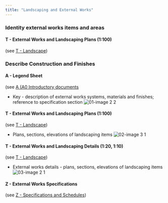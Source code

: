 ```yaml
---
title: "Landscaping and External Works"
---
```

### Identity external works items and areas

#### T - External Works and Landscaping Plans (1:100)
(see [T - Landscape](notes/1_Documentation%20Codex/1b_Alphabet/T%20-%20Landscape.md))

### Describe Construction and Finishes

#### A - Legend Sheet
(see [A (A0 Introductory documents](notes/1_Documentation%20Codex/1b_Alphabet/A%20(A0%20Introductory%20documents.md))
- Key - description of external works systems, materials and finishes; reference to specification section
![01-image 2 2](notes/1_Documentation%20Codex/1c_Building%20Components/assets/01-image%202%202.svg)

#### T - External Works and Landscaping Plans (1:100)
(see [T - Landscape](notes/1_Documentation%20Codex/1b_Alphabet/T%20-%20Landscape.md))
- Plans, sections, elevations of landscaping items
![02-image 3 1](notes/1_Documentation%20Codex/1c_Building%20Components/assets/02-image%203%201.svg)

#### T - External Works and Landscaping Details (1:20, 1:10)
(see [T - Landscape](notes/1_Documentation%20Codex/1b_Alphabet/T%20-%20Landscape.md))
- External works details - plans, sections, elevations of landscaping items
![03-image 2 1](notes/1_Documentation%20Codex/1c_Building%20Components/assets/03-image%202%201.svg)

#### Z - External Works Specifications
(see [Z - Specifications and Schedules](notes/1_Documentation%20Codex/1b_Alphabet/Z%20-%20Specifications%20and%20Schedules.md))

